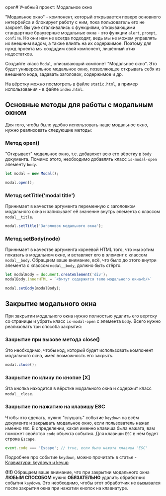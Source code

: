 open# Учебный проект: Модальное окно

"Модальное окно" - компонент, который открывается поверх основного интерфейса и блокирует работу с ним, пока пользователь его не закроет. Вы уже сталкивались с функциями, открывающими стандартные браузерные модальные окна - это функции `alert`, `prompt`, `confirm`. Но они нам не всегда подходят, ведь мы не можем управлять их внешним видом, а также влиять на их содержимое. Поэтому для нужд проекта мы создадим свой компонент, лишённый этих недостатков.

Создайте класс `Modal`, описывающий компонет "Модальное окно". Это будет универсальное модальное окно, позволяющее открывать себя из внешнего кода, задавать заголовок, содержимое и др.

На вёрстку можно посмотреть в файле `static.html`, а пример использования - в файле `index.html`.

##  Основные методы для работы с модальным окном

Для того, чтобы было удобно использовать наше модальное окно, нужно реализовать следующие методы:

### Метод open()

"Открывает" модальное окно, т.е. добавляет всю его вёрстку в `body` документа. Помимо этого, необходимо добавлять класс `is-modal-open` элементу `body`.

```js
let modal = new Modal();

modal.open();
```

### Метод setTitle('modal title')

Принимает в качестве аргумента переменную с заголовком модального окна и записывает её значение внутрь элемента с классом `modal__title`.

```js
modal.setTitle('Заголовок модального окна');
```

### Метод setBody(node)

Принимает в качестве аргумента корневой HTML того, что мы хотим показать в модальном окне, и вставляет его в элемент с классом `modal__body`. Обращаем ваше внимание, всё, что было до этого внутри элемента с классом `modal__body`, должно быть стёрто.

```js
let modalBody = document.createElement('div');
modalBody.innerHTML = `<b>тут содержится тело модального окна<b/>`

modal.setBody(modalBody);
```

## Закрытие модального окна

При закрытии модального окна нужно полностью удалить его вертску со страницы и убрать класс `is-modal-open` с элемента `body`. Всего нужно реализовать три способа закрытия:

### Закрытие при вызове метода close()

Это необходимо, чтобы код, который будет использовать компонент модального окна, имел возможность его закрыть. 

```js
modal.close();
```

### Закрытие по клику по кнопке [X]

Эта кнопка находится в вёрстке модального окна и содержит класс `modal__close`. 

### Закрытие по нажатию на клавишу ESC

Чтобы это сделать, нужно "слушать" событие `keydown` на всём документе и закрывать модальное окно, если пользователь нажал именно `ESC`. В определении, какая именно клавиша была нажата, вам поможет свойство `code` объекта события. Для клавиши `ESC` в нём будет строка `Escape`. 

```js
event.code === 'Escape'; // true, если была нажата клавиша 'ESC'
```

Подробнее про событие `keydown`, можно прочитать в статье - [Клавиатура: keydown и keyup](https://learn.javascript.ru/keyboard-events)

**(!!!)** Обращаем ваше внимание, что при закрытии модального окна **ЛЮБЫМ СПОСОБОМ** нужно **ОБЯЗАТЕЛЬНО** удалить обработчик события `keydown`. Это необходимо, чтобы этот обработчик не вызывался после закрытия окна при нажатии кнопок на клавиатуре.
